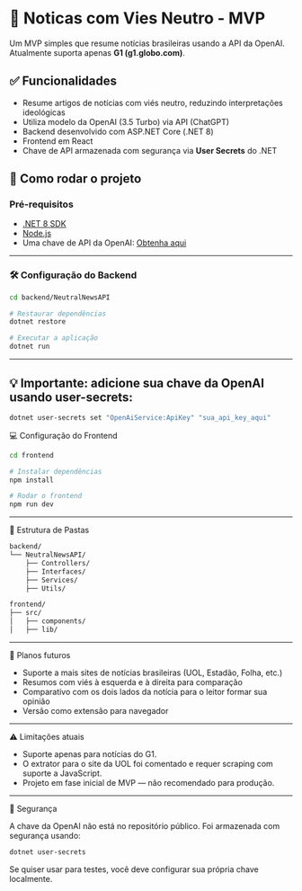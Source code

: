 # 📰 Noticas com Vies Neutro - MVP

Um MVP simples que resume notícias brasileiras usando a API da OpenAI.  
Atualmente suporta apenas **G1 (g1.globo.com)**.

## ✅ Funcionalidades

- Resume artigos de notícias com viés neutro, reduzindo interpretações ideológicas
- Utiliza modelo da OpenAI (3.5 Turbo) via API (ChatGPT)
- Backend desenvolvido com ASP.NET Core (.NET 8)
- Frontend em React
- Chave de API armazenada com segurança via **User Secrets** do .NET

## 🚀 Como rodar o projeto

### Pré-requisitos

- [.NET 8 SDK](https://dotnet.microsoft.com/download)
- [Node.js](https://nodejs.org)
- Uma chave de API da OpenAI: [Obtenha aqui](https://platform.openai.com/account/api-keys)

---

### 🛠️ Configuração do Backend

```bash
cd backend/NeutralNewsAPI

# Restaurar dependências
dotnet restore

# Executar a aplicação
dotnet run
```

---

## 💡 Importante: adicione sua chave da OpenAI usando user-secrets:

```bash
dotnet user-secrets set "OpenAiService:ApiKey" "sua_api_key_aqui"
```

💻 Configuração do Frontend

```bash
cd frontend

# Instalar dependências
npm install

# Rodar o frontend
npm run dev
```

---

📁 Estrutura de Pastas

```bash
backend/
└── NeutralNewsAPI/
    ├── Controllers/
    ├── Interfaces/
    ├── Services/
    ├── Utils/

frontend/
├── src/
│   ├── components/
│   ├── lib/
```

---

🧠 Planos futuros

- Suporte a mais sites de notícias brasileiras (UOL, Estadão, Folha, etc.)
- Resumos com viés à esquerda e à direita para comparação
- Comparativo com os dois lados da notícia para o leitor formar sua opinião
- Versão como extensão para navegador

---

⚠️ Limitações atuais

- Suporte apenas para notícias do G1.
- O extrator para o site da UOL foi comentado e requer scraping com suporte a JavaScript.
- Projeto em fase inicial de MVP — não recomendado para produção.

---

🔐 Segurança

A chave da OpenAI não está no repositório público. Foi armazenada com segurança usando:
```bash
dotnet user-secrets
```
Se quiser usar para testes, você deve configurar sua própria chave localmente.
